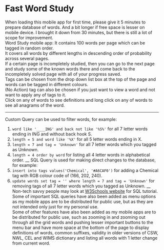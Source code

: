# Fast Word Study
When loading this mobile app for first time, please give it 5 minutes to prepare database of words. And a bit longer if free space is lesser on mobile device. I brought it down from 30 minutes, but there is still a lot of scope for improvement.  
Word Study mobile app: It contains 100 words per page which can be tagged in random order.  
It covers all words by different lengths in descending order of probability across several pages.  
If a certain page is incompletely studied, then you can go to the next page and study some of the known words there and come back to the incompletely solved page with all of your progress saved.  
Tags can be chosen from the drop down list box at the top of the page and words can be tagged in different colours.  
(No Action) tag can also be chosen if you just want to view a word and not want to apply any of tags to it.  
Click on any of words to see definitions and long click on any of words to see all anagrams of the word.
___
Custom Query can be used to filter words, for example:
1. `word like '____ING' and back not like '%S%'` for all 7 letter words ending in ING and without back hook S.
2. `length = 5 and word like '%X'` for all 5 letter words ending in X.
3. `length = 7 and tag = 'Unknown'` for all 7 letter words which you tagged as Unknown.
4. `length = 4 order by word` for listing all 4 letter words in alphabetical order.
__
SQL Query is used for making direct changes to the database, for example:
1. `insert into tags values('Chemical', '#A6CAF0')` for adding a Chemical tag with RGB colour code of (166, 202, 240).
2. `update words set tag = '' where length = 7 and tag = 'Unknown'` for removing tags of all 7 letter words which you tagged as Unknown.
__
Non-tech savvy people may look at [W3Schools website](https://www.w3schools.com/sql/default.asp) for SQL tutorial.  
Some of important SQL queries have also been added as menu options as my mobile apps are to be distributed for public use, but as they are not intended only just for my personal use.  
Some of other features have also been added as my mobile apps are to be distributed for public use, such as zooming in and zooming out through all the grid words and pushing lesser important buttons to the menu bar and have more space at the bottom of the page to display definitions of words, common suffixes, validity in older versions of CSW, NWL, CEL and WIMS dictionary and listing all words with 1 letter change from current word.
